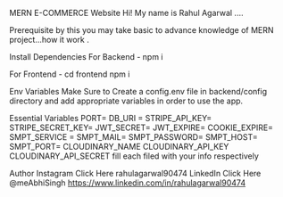 MERN E-COMMERCE Website
Hi! My name is Rahul Agarwal ....

Prerequisite
by this you may take basic to advance knowledge of MERN project...how it work .

Install Dependencies
For Backend - npm i

For Frontend - cd frontend  npm i

Env Variables
Make Sure to Create a config.env file in backend/config directory and add appropriate variables in order to use the app.

Essential Variables PORT= DB_URI = STRIPE_API_KEY= STRIPE_SECRET_KEY= JWT_SECRET= JWT_EXPIRE= COOKIE_EXPIRE= SMPT_SERVICE = SMPT_MAIL= SMPT_PASSWORD= SMPT_HOST= SMPT_PORT= CLOUDINARY_NAME CLOUDINARY_API_KEY CLOUDINARY_API_SECRET fill each filed with your info respectively

Author
Instagram Click Here rahulagarwal90474  LinkedIn Click Here @meAbhiSingh https://www.linkedin.com/in/rahulagarwal90474